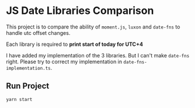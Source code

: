 # JS Date Libraries Comparison

This project is to compare the ability of `moment.js`, `luxon` and `date-fns` to handle utc offset changes.

Each library is required to **print start of today for UTC+4**

I have added my implementation of the 3 libraries. But I can't make `date-fns` right. Please try to correct my implementation in `date-fns-implementation.ts`.

## Run Project

```sh
yarn start
```
